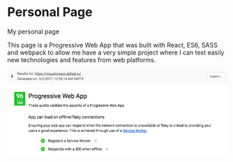 # Personal Page
My personal page

This page is a Progressive Web App that was built with React, ES6, SASS and webpack to allow me have a very simple project where I can test easily new technologies and features from web platforms.

![Score in LightHouse](app/resources/images/lighthouse.png)